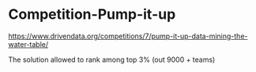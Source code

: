 # Competition-Pump-it-up
https://www.drivendata.org/competitions/7/pump-it-up-data-mining-the-water-table/

The solution allowed to rank among top 3% (out 9000 + teams)
